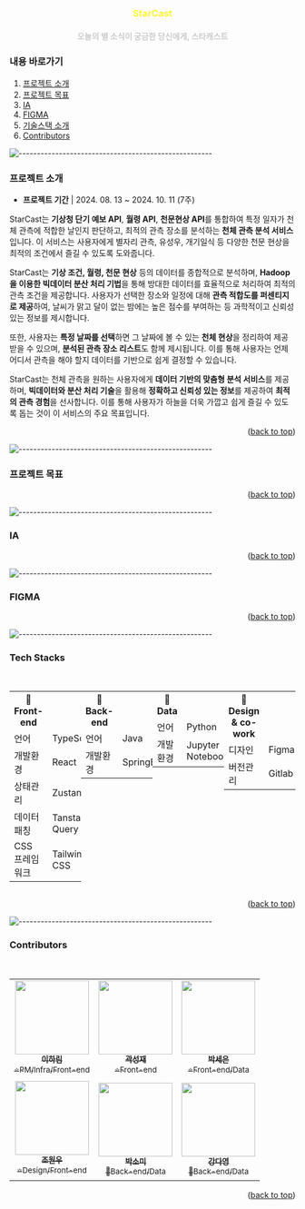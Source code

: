 <div id="top"></div>
<br />
<div align="center">
  <h3 style="color: #fafa33;">StarCast</h3>
  <h4 style="color: #cccccc;">오늘의 별 소식이 궁금한 당신에게, 스타캐스트</h4>
  </p>
</div>

### 내용 바로가기

<ol>
  <li><a href="#프로젝트-소개">프로젝트 소개</a></li>
  <li><a href="#프로젝트-목표">프로젝트 목표</a></li>
  <li><a href="#ia">IA</a></li>
  <li><a href="#figma">FIGMA</a></li>
  <li><a href="#tech-stacks">기술스택 소개</a></li>
  <li><a href="#contributors">Contributors</a></li>
</ol>

![-----------------------------------------------------](https://raw.githubusercontent.com/andreasbm/readme/master/assets/lines/rainbow.png)

### 프로젝트 소개

* __프로젝트 기간__ | 2024. 08. 13 ~ 2024. 10. 11 (7주)

StarCast는 **기상청 단기 예보 API**, **월령 API**, **천문현상 API**를 통합하여 특정 일자가 천체 관측에 적합한 날인지 판단하고, 최적의 관측 장소를 분석하는 **천체 관측 분석 서비스**입니다. 이 서비스는 사용자에게 별자리 관측, 유성우, 개기일식 등 다양한 천문 현상을 최적의 조건에서 즐길 수 있도록 도와줍니다.

StarCast는 **기상 조건, 월령, 천문 현상** 등의 데이터를 종합적으로 분석하며, **Hadoop을 이용한 빅데이터 분산 처리 기법**을 통해 방대한 데이터를 효율적으로 처리하여 최적의 관측 조건을 제공합니다. 사용자가 선택한 장소와 일정에 대해 **관측 적합도를 퍼센티지로 제공**하여, 날씨가 맑고 달이 없는 밤에는 높은 점수를 부여하는 등 과학적이고 신뢰성 있는 정보를 제시합니다.

또한, 사용자는 **특정 날짜를 선택**하면 그 날짜에 볼 수 있는 **천체 현상**을 정리하여 제공받을 수 있으며, **분석된 관측 장소 리스트**도 함께 제시됩니다. 이를 통해 사용자는 언제 어디서 관측을 해야 할지 데이터를 기반으로 쉽게 결정할 수 있습니다.

StarCast는 천체 관측을 원하는 사용자에게 **데이터 기반의 맞춤형 분석 서비스**를 제공하며, **빅데이터와 분산 처리 기술**을 활용해 **정확하고 신뢰성 있는 정보**를 제공하여 **최적의 관측 경험**을 선사합니다. 이를 통해 사용자가 하늘을 더욱 가깝고 쉽게 즐길 수 있도록 돕는 것이 이 서비스의 주요 목표입니다.

<p align="right">(<a href="#top">back to top</a>)</p>

![-----------------------------------------------------](https://raw.githubusercontent.com/andreasbm/readme/master/assets/lines/rainbow.png)

### 프로젝트 목표

<p align="right">(<a href="#top">back to top</a>)</p>

![-----------------------------------------------------](https://raw.githubusercontent.com/andreasbm/readme/master/assets/lines/rainbow.png)

### IA

<p align="right">(<a href="#top">back to top</a>)</p>

![-----------------------------------------------------](https://raw.githubusercontent.com/andreasbm/readme/master/assets/lines/rainbow.png)

### FIGMA

<p align="right">(<a href="#top">back to top</a>)</p>

![-----------------------------------------------------](https://raw.githubusercontent.com/andreasbm/readme/master/assets/lines/rainbow.png)

### Tech Stacks
<br />
<div style="display:flex;">
  <table>
    <tr><th>🌟 Front-end</th><th></th></tr>
    <tr><td>언어</td><td>TypeScript</td></tr>
    <tr><td>개발환경</td><td>React</td></tr>
    <tr><td>상태관리</td><td>Zustand</td></tr>
    <tr><td>데이터 패칭</td><td>Tanstack Query</td></tr>
    <tr><td>CSS 프레임워크</td><td>Tailwind CSS</td></tr>
  </table>
  <br />
  <table>
    <tr><th>🌟 Back-end</th><th></th</tr>
    <tr><td>언어</td><td>Java</td></tr>
    <tr><td>개발환경</td><td>SpringBoot</td></tr>
  </table>
  <table>
    <tr><th>🌟 Data</th><th></th</tr>
    <tr><td>언어</td><td>Python</td></tr>
    <tr><td>개발환경</td><td>Jupyter Notebook</td></tr>
  </table>
  <table>
    <tr><th>🌟 Design & co-work</th><th></th</tr>
    <tr><td>디자인</td><td>Figma</td></tr>
    <tr><td>버전관리</td><td>Gitlab</td></tr>
  </table>
</div>

<p align="right">(<a href="#top">back to top</a>)</p>

![-----------------------------------------------------](https://raw.githubusercontent.com/andreasbm/readme/master/assets/lines/rainbow.png)

### Contributors
<br />
<table>
  <tr>
      <td align="center">
      <a href="https://github.com/haaazz">
        <img src="https://avatars.githubusercontent.com/u/90473086?v=4" width="130px" alt=""/><br />
        <sub><b>이하림</b></sub><br />
        <sub>⭐PM/Infra/Front-end</sub>
      </a>
    </td>
    <td align="center">
      <a href="https://github.com/kwakseongjae">
        <img src="https://avatars.githubusercontent.com/u/87296259?v=4" width="130px" alt=""/><br />
        <sub><b>곽성재</b></sub><br />
        <sub>⭐Front-end</sub>
      </a>
    </td>
    <td align="center">
      <a href="https://github.com/se-eun-park">
        <img src="https://avatars.githubusercontent.com/u/81418633?v=4" width="130px" alt=""/><br />
        <sub><b>박세은</b></sub><br />
        <sub>⭐Front-end/Data</sub>
      </a>
    </td>

  </tr>
  <tr>
    <td align="center">
      <a href="https://github.com/oneright97">
        <img src="https://avatars.githubusercontent.com/u/156789191?v=4" width="130px" alt=""/><br />
        <sub><b>조원우</b></sub><br />
        <sub>⭐Design/Front-end</sub>
      </a>
    </td>
    <td align="center">
      <a href="https://github.com/fsm12">
        <img src="https://avatars.githubusercontent.com/u/74345771?v=4" width="130px" alt=""/><br />
        <sub><b>박소미</b></sub><br />
        <sub>🌙Back-end/Data</sub>
      </a>
    </td>
    <td align="center">
      <a href="https://github.com/Dada-none">
        <img src="https://avatars.githubusercontent.com/u/73842572?v=4" width="130px" alt=""/><br />
        <sub><b>강다영</b></sub><br />
        <sub>🌙Back-end/Data</sub>
      </a>
    </td>
  </tr>
</table>

<p align="right">(<a href="#top">back to top</a>)</p>
